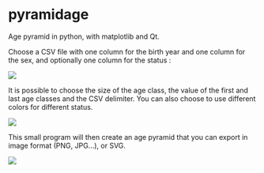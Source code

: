 pyramidage
==========

Age pyramid in python, with matplotlib and Qt.

Choose a CSV file with one column for the birth year and one column for the sex, and optionally one column for the status :

![](https://raw.githubusercontent.com/juliepierson/pyramidage/master/CSV.png)

It is possible to choose the size of the age class, the value of the first and last age classes and the CSV delimiter. You can also choose to use different colors for different status.

![](https://raw.githubusercontent.com/juliepierson/pyramidage/master/fenetre.png)

This small program will then create an age pyramid that you can export in image format (PNG, JPG...), or SVG.

![](https://raw.githubusercontent.com/juliepierson/pyramidage/master/resultat.png)
